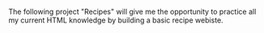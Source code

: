 The following project "Recipes" will give me the opportunity to practice all my current HTML knowledge by building a basic recipe webiste. 